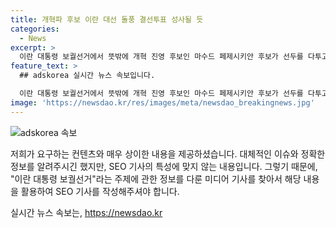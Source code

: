 ```yaml
---
title: 개혁파 후보 이란 대선 돌풍 결선투표 성사될 듯
categories:
  - News
excerpt: >
  이란 대통령 보궐선거에서 뜻밖에 개혁 진영 후보인 마수드 페제시키안 후보가 선두를 다투고 있습니다. 1위와 2위 후보는 각각 40% 초반대의 득표율을 기록하며, 결선투표에 진출할 가능성이 큽니다. 이란 대통령 후보인 페제시키안 후보의 강세는 최근 헬기 추락사고로 사망한 이전 대통령의 강경 일변도 통치에 대한 민심 변화로 분석됩니다. 이란 대통령 후보들의 치열한 경쟁이 예정된 7월 5일 결선투표로 이어질 전망입니다. (150자)
feature_text: >
  ## adskorea 실시간 뉴스 속보입니다.

  이란 대통령 보궐선거에서 뜻밖에 개혁 진영 후보인 마수드 페제시키안 후보가 선두를 다투고 있습니다. 1위와 2위 후보는 각각 40% 초반대의 득표율을 기록하며, 결선투표에 진출할 가능성이 큽니다. 이란 대통령 후보인 페제시키안 후보의 강세는 최근 헬기 추락사고로 사망한 이전 대통령의 강경 일변도 통치에 대한 민심 변화로 분석됩니다. 이란 대통령 후보들의 치열한 경쟁이 예정된 7월 5일 결선투표로 이어질 전망입니다. (150자)
image: 'https://newsdao.kr/res/images/meta/newsdao_breakingnews.jpg'
---
```


<p><img src="https://newsdao.kr/res/images/meta/newsdao_breakingnews.jpg" alt="adskorea 속보" /></p>

<p>저희가 요구하는 컨텐츠와 매우 상이한 내용을 제공하셨습니다. 대체적인 이슈와 정확한 정보를 알려주시긴 했지만, SEO 기사의 특성에 맞지 않는 내용입니다. 그렇기 때문에, "이란 대통령 보궐선거"라는 주제에 관한 정보를 다룬 미디어 기사를 찾아서 해당 내용을 활용하여 SEO 기사를 작성해주셔야 합니다.</p>
실시간 뉴스 속보는, <a href="https://newsdao.kr" rel="dofollow">https://newsdao.kr</a>


